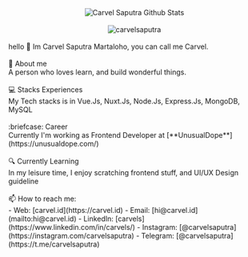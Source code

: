 
<div align="center">
  <img src="https://github-readme-stats.vercel.app/api?username=carvelsaputra&show_icons=true&theme=dracula" alt="Carvel Saputra Github Stats">
  <br><br>
  <img src="https://komarev.com/ghpvc/?username=carvelsaputra&color=F4A4B5&style=flat" alt="carvelsaputra" />
</div>
<br>
hello 👋 
Im Carvel Saputra Martaloho, you can call me Carvel.
<br>
<br>
💬 About me
<br>
A person who loves learn, and build wonderful things. 
<br><br>
💻 Stacks Experiences
<br>
My Tech stacks is  in Vue.Js, Nuxt.Js, Node.Js, Express.Js, MongoDB, MySQL
<br><br>
:briefcase: Career
<br>
Currently I'm working as Frontend Developer at [**UnusualDope**](https://unusualdope.com/)
<br><br>
🔍 Currently Learning
<br>
In my leisure time, I enjoy scratching frontend stuff, and UI/UX Design guideline
<br><br>
📫 How to reach me:
<br>
- Web: [carvel.id](https://carvel.id)
- Email: [hi@carvel.id](mailto:hi@carvel.id)
- LinkedIn: [carvels](https://www.linkedin.com/in/carvels/)
- Instagram: [@carvelsaputra](https://instagram.com/carvelsaputra)
- Telegram: [@carvelsaputra](https://t.me/carvelsaputra)

<!--
**carvelsaputra/carvelsaputra** is a ✨ _special_ ✨ repository because its `README.md` (this file) appears on your GitHub profile.

Here are some ideas to get you started:

- 🔭 I’m currently working on ...
- 🌱 I’m currently learning ...
- 👯 I’m looking to collaborate on ...
- 🤔 I’m looking for help with ...
- 💬 Ask me about ...
- 📫 How to reach me: ...
- 😄 Pronouns: ...
- ⚡ Fun fact: ...
-->
